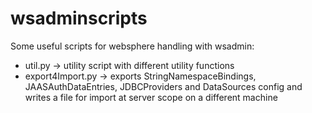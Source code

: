 # wsadminscripts
Some useful scripts for websphere handling with wsadmin:
- util.py -> utility script with different utility functions
- export4Import.py -> exports StringNamespaceBindings, JAASAuthDataEntries, JDBCProviders and DataSources config and writes a file for import at server scope on a different machine
